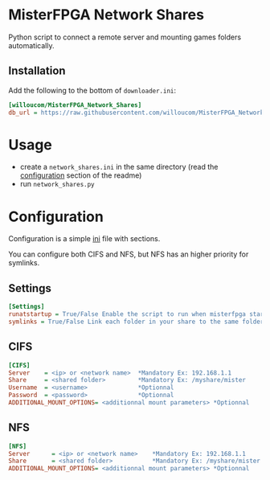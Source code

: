 # MisterFPGA Network Shares

Python script to connect a remote server and mounting games folders automatically.

## Installation

Add the following to the bottom of `downloader.ini`:

```ini
[willoucom/MisterFPGA_Network_Shares]
db_url = https://raw.githubusercontent.com/willoucom/MisterFPGA_Network_Shares/db/db.json.zip
```

# Usage

+ create a `network_shares.ini` in the same directory (read the [configuration](#configuration) section of the readme)
+ run `network_shares.py`


# Configuration

Configuration is a simple [ini](https://en.wikipedia.org/wiki/INI_file) file with sections.

You can configure both CIFS and NFS, but NFS has an higher priority for symlinks.

## Settings

```ini
[Settings]
runatstartup = True/False Enable the script to run when misterfpga starts.
symlinks = True/False Link each folder in your share to the same folder in games.
```

## CIFS

```ini
[CIFS]
Server    = <ip> or <network name>  *Mandatory Ex: 192.168.1.1
Share     = <shared folder>         *Mandatory Ex: /myshare/mister
Username  = <username>              *Optionnal
Password  = <password>              *Optionnal
ADDITIONAL_MOUNT_OPTIONS= <additionnal mount parameters> *Optionnal
```

## NFS

```ini
[NFS]
Server      = <ip> or <network name>    *Mandatory Ex: 192.168.1.1
Share       = <shared folder>           *Mandatory Ex: /myshare/mister
ADDITIONAL_MOUNT_OPTIONS= <additionnal mount parameters> *Optionnal
```

